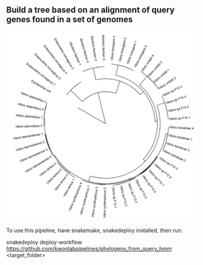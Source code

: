 ## Build a tree based on an alignment of query genes found in a set of genomes

![Example Phylogenetic Tree](readme_files/example_tree.png?raw=true "Phylogenetic Tree")

To use this pipeline, have snakemake, snakedeploy installed, then run:

snakedeploy deploy-workflow https://github.com/kwonlabpipelines/phylogeny_from_query_hmm <target_folder>